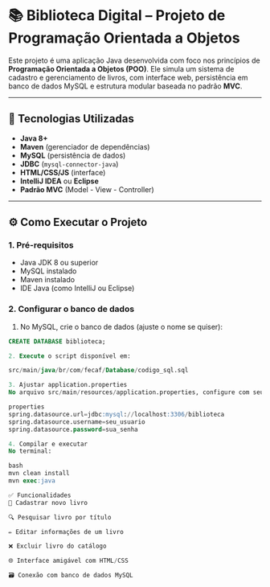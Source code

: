 # 📚 Biblioteca Digital – Projeto de Programação Orientada a Objetos

Este projeto é uma aplicação Java desenvolvida com foco nos princípios de **Programação Orientada a Objetos (POO)**. Ele simula um sistema de cadastro e gerenciamento de livros, com interface web, persistência em banco de dados MySQL e estrutura modular baseada no padrão **MVC**.

---

## 🚀 Tecnologias Utilizadas

- **Java 8+**
- **Maven** (gerenciador de dependências)
- **MySQL** (persistência de dados)
- **JDBC** (`mysql-connector-java`)
- **HTML/CSS/JS** (interface)
- **IntelliJ IDEA** ou **Eclipse**
- **Padrão MVC** (Model - View - Controller)

---

## ⚙️ Como Executar o Projeto

### 1. Pré-requisitos

- Java JDK 8 ou superior
- MySQL instalado
- Maven instalado
- IDE Java (como IntelliJ ou Eclipse)

### 2. Configurar o banco de dados

1. No MySQL, crie o banco de dados (ajuste o nome se quiser):
```sql
CREATE DATABASE biblioteca;

2. Execute o script disponível em:

src/main/java/br/com/fecaf/Database/codigo_sql.sql

3. Ajustar application.properties
No arquivo src/main/resources/application.properties, configure com seu usuário e senha do MySQL:

properties
spring.datasource.url=jdbc:mysql://localhost:3306/biblioteca
spring.datasource.username=seu_usuario
spring.datasource.password=sua_senha

4. Compilar e executar
No terminal:

bash
mvn clean install
mvn exec:java

✅ Funcionalidades
📖 Cadastrar novo livro

🔍 Pesquisar livro por título

✏️ Editar informações de um livro

❌ Excluir livro do catálogo

🌐 Interface amigável com HTML/CSS

🗃️ Conexão com banco de dados MySQL
